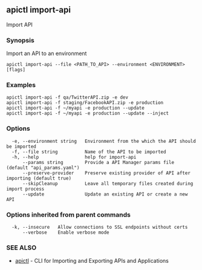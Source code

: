 ## apictl import-api

Import API

### Synopsis


Import an API to an environment

```
apictl import-api --file <PATH_TO_API> --environment <ENVIRONMENT> [flags]
```

### Examples

```
apictl import-api -f qa/TwitterAPI.zip -e dev
apictl import-api -f staging/FacebookAPI.zip -e production
apictl import-api -f ~/myapi -e production --update
apictl import-api -f ~/myapi -e production --update --inject
```

### Options

```
  -e, --environment string   Environment from the which the API should be imported
  -f, --file string          Name of the API to be imported
  -h, --help                 help for import-api
      --params string        Provide a API Manager params file (default "api_params.yaml")
      --preserve-provider    Preserve existing provider of API after importing (default true)
      --skipCleanup          Leave all temporary files created during import process
      --update               Update an existing API or create a new API
```

### Options inherited from parent commands

```
  -k, --insecure   Allow connections to SSL endpoints without certs
      --verbose    Enable verbose mode
```

### SEE ALSO
* [apictl](apictl.md)	 - CLI for Importing and Exporting APIs and Applications

